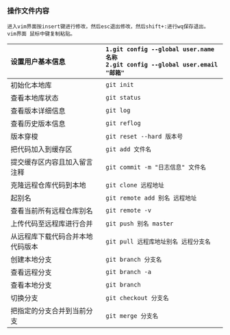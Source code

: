 ### 操作文件内容
	进入vim界面按insert键进行修改，然后esc退出修改，然后shift+:进行wq保存退出。
	vim界面 鼠标中键复制粘贴。
| 设置用户基本信息 | `1.git config --global user.name 名称 `<br>`2.git config --global user.email "邮箱"`| 
| :-----| :---- |
| 初始化本地库 | `git init` |
| 查看本地库状态 | `git status` |
| 查看版本详细信息 | `git log` |
| 查看历史版本信息 | `git reflog` |
| 版本穿梭 | `git reset --hard 版本号` |
| 把代码加入到缓存区 | `git add 文件名` |
| 提交缓存区内容且加入留言注释 | `git commit -m "日志信息" 文件名` |
| 克隆远程仓库代码到本地 | `git clone 远程地址` |
| 起别名 | `git remote add 别名 远程地址` |
| 查看当前所有远程仓库别名 | `git remote -v` |
| 上传代码至远程库进行合并 | `git push 别名 master` |
| 从远程库下载代码合并本地代码版本 | `git pull 远程库地址别名 远程分支名` |
| 创建本地分支 | `git branch 分支名` |
| 查看远程分支 | `git branch -a` |
| 查看本地分支 | `git branch` |
| 切换分支 | `git checkout 分支名` |
| 把指定的分支合并到当前分支 | `git merge 分支名` |
